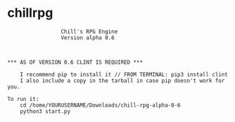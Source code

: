 # chillrpg
                     Chill's RPG Engine                     
                     Version alpha 0.6                      
 
    
    
    *** AS OF VERSION 0.6 CLINT IS REQUIRED ***
        
        I recommend pip to install it // FROM TERMINAL: pip3 install clint
        I also include a copy in the tarball in case pip doesn't work for you.

    To run it:
        cd /home/YOURUSERNAME/Downloads/chill-rpg-alpha-0-6
        python3 start.py
        

